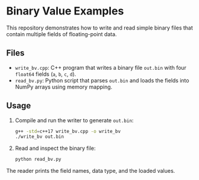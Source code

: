 # Binary Value Examples

This repository demonstrates how to write and read simple binary files that contain multiple fields of floating-point data.

## Files
- `write_bv.cpp`: C++ program that writes a binary file `out.bin` with four `float64` fields (`a`, `b`, `c`, `d`).
- `read_bv.py`: Python script that parses `out.bin` and loads the fields into NumPy arrays using memory mapping.

## Usage
1. Compile and run the writer to generate `out.bin`:
   ```bash
   g++ -std=c++17 write_bv.cpp -o write_bv
   ./write_bv out.bin
   ```
2. Read and inspect the binary file:
   ```bash
   python read_bv.py
   ```
The reader prints the field names, data type, and the loaded values.
